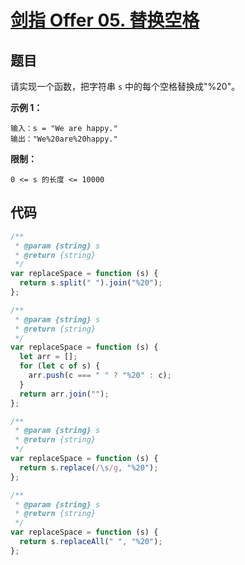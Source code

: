 # [剑指 Offer 05. 替换空格](https://leetcode-cn.com/problems/ti-huan-kong-ge-lcof/)

## 题目

请实现一个函数，把字符串 `s` 中的每个空格替换成"%20"。

<strong>示例 1：</strong>

```
输入：s = "We are happy."
输出："We%20are%20happy."
```

<strong>限制：</strong>

`0 <= s 的长度 <= 10000`

## 代码

```js
/**
 * @param {string} s
 * @return {string}
 */
var replaceSpace = function (s) {
  return s.split(" ").join("%20");
};
```

```js
/**
 * @param {string} s
 * @return {string}
 */
var replaceSpace = function (s) {
  let arr = [];
  for (let c of s) {
    arr.push(c === " " ? "%20" : c);
  }
  return arr.join("");
};
```

```js
/**
 * @param {string} s
 * @return {string}
 */
var replaceSpace = function (s) {
  return s.replace(/\s/g, "%20");
};
```

```js
/**
 * @param {string} s
 * @return {string}
 */
var replaceSpace = function (s) {
  return s.replaceAll(" ", "%20");
};
```
